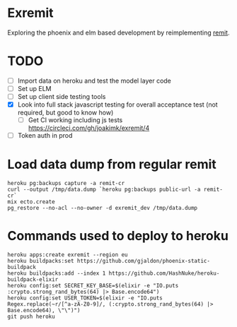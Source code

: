 # Exremit

Exploring the phoenix and elm based development by reimplementing [remit](github.com/henrik/remit).

# TODO

* [ ] Import data on heroku and test the model layer code
* [ ] Set up ELM
* [ ] Set up client side testing tools
* [x] Look into full stack javascript testing for overall acceptance test (not required, but good to know how)
  * [ ] Get CI working including js tests https://circleci.com/gh/joakimk/exremit/4
* [ ] Token auth in prod

# Load data dump from regular remit

    heroku pg:backups capture -a remit-cr
    curl --output /tmp/data.dump `heroku pg:backups public-url -a remit-cr`
    mix ecto.create
    pg_restore --no-acl --no-owner -d exremit_dev /tmp/data.dump

# Commands used to deploy to heroku

    heroku apps:create exremit --region eu
    heroku buildpacks:set https://github.com/gjaldon/phoenix-static-buildpack
    heroku buildpacks:add --index 1 https://github.com/HashNuke/heroku-buildpack-elixir
    heroku config:set SECRET_KEY_BASE=$(elixir -e "IO.puts :crypto.strong_rand_bytes(64) |> Base.encode64")
    heroku config:set USER_TOKEN=$(elixir -e "IO.puts Regex.replace(~r/[^a-zA-Z0-9]/, (:crypto.strong_rand_bytes(64) |> Base.encode64), \"\")")
    git push heroku
